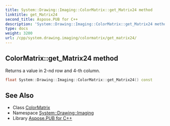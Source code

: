 ```yaml
---
title: System::Drawing::Imaging::ColorMatrix::get_Matrix24 method
linktitle: get_Matrix24
second_title: Aspose.PUB for C++
description: 'System::Drawing::Imaging::ColorMatrix::get_Matrix24 method. Returns a value in 2-nd row and 4-th column in C++.'
type: docs
weight: 3200
url: /cpp/system.drawing.imaging/colormatrix/get_matrix24/
---
```

## ColorMatrix::get_Matrix24 method


Returns a value in 2-nd row and 4-th column.

```cpp
float System::Drawing::Imaging::ColorMatrix::get_Matrix24() const
```

## See Also

* Class [ColorMatrix](../)
* Namespace [System::Drawing::Imaging](../../)
* Library [Aspose.PUB for C++](../../../)
